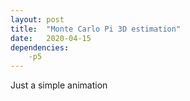 ```yaml
---
layout: post
title:  "Monte Carlo Pi 3D estimation"
date:   2020-04-15
dependencies:
    -p5
---
```


<div id="sketch-holder">
    <script type="text/javascript" src="sketch.js"></script>
</div>

Just a simple animation
